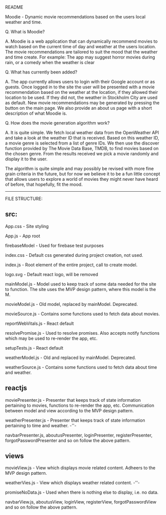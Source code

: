 README

Moodie - Dynamic movie recommendations based on the users local weather and time.

Q.  What is Moodie?

A.  Moodie is a web application that can dynamically recommend movies to watch based on the current time of day and weather at the users location.
    The movie recommendations are tailored to suit the mood that the weather and time create. For example: The app may suggest horror movies during
    rain, or a comedy when the weather is clear
    
Q.  What has currently been added?

A.  The app currently allows users to login with their Google account or as guests. Once logged in to the site the user will be presented with a movie
    recommendation based on the weather at the location, if they allowed their location to be used. If they did not, the weather in Stockholm City are used   
    as default. New movie recommendations may be generated by pressing the button on the main page. We also provide an about us page with a short description
    of what Moodie is.
    
Q.  How does the movie generation algorithm work?

A.  It is quite simple. We fetch local weather data from the OpenWeather API and take a look at the weather ID that is received. Based on this weather ID,
    a movie genre is selected from a list of genre IDs. We then use the discover function provided by The Movie Data Base, TMDB, to find movies based on
    the chosen genre. From the results received we pick a movie randomly and display it to the user.
    
The algorithm is quite simple and may possibly be revised with more fine grain criteria in the future, but for now we believe it to be a fun little concept
that allows users to explore a world of movies they might never have heard of before, that hopefully, fit the mood.
    
***********************************************************************************************
FILE STRUCTURE:

## src:
  App.css - Site styling
  
  App.js - App root
  
  firebaseModel - Used for firebase test purposes
  
  index.css - Default css generated during project creation, not used.
  
  index.js - Root element of the entire project, call to create model.
  
  logo.svg - Default react logo, will be removed
  
  mainModel.js - Model used to keep track of some data needed for the site to function. The site uses the MVP design pattern, where this model is the M.
  
  movieModel.js - Old model, replaced by mainModel. Deprecated.
  
  movieSource.js - Contains some functions used to fetch data about movies.
  
  reportWebVitals.js - React default
  
  resolvePromise.js - Used to resolve promises. Also accepts notify functions which may be used to re-render the app, etc.
  
  setupTests.js - React default
  
  weatherModel.js - Old and replaced by mainModel. Deprecated.
  
  weatherSource.js - Contains some functions used to fetch data about time and weather.
  
  ## reactjs
  
  moviePresenter.js - Presenter that keeps track of state information pertaining to movies, functions to re-render the app, etc. Communication between model
                      and view according to the MVP design pattern.
  
  weatherPresenter.js - Presenter that keeps track of state information pertaining to time and weather. -''-
  
  navbarPresenter.js, aboutusPresenter, loginPresenter, registerPresenter, forgotPasswordPresenter and so on follow the above pattern.

  ## views
  
  movieView.js - View which displays movie related content. Adheers to the MVP design pattern.
  
  weatherVies.js - View which displays weather related content. -''-
  
  promiseNoData.js - Used when there is nothing else to display, i.e. no data.
  
  navbarView.js, aboutusView, loginView, registerView, forgotPasswordView and so on follow the above pattern.
  
